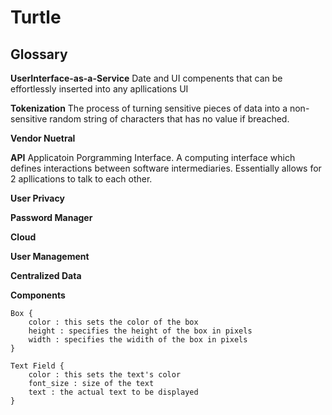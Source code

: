 # Turtle

## Glossary

**UserInterface-as-a-Service** Date and UI compenents that can be effortlessly inserted into any apllications UI
  
 **Tokenization** The process of turning sensitive pieces of data into a non-sensitive random string of characters that has no value if breached.
 
 **Vendor Nuetral** 
 
 **API** Applicatoin Porgramming Interface. A computing interface which defines interactions between software intermediaries. Essentially allows for 2 apllications to talk to each other.
 
 **User Privacy**
 
 **Password Manager**
 
 **Cloud**
 
**User Management**

**Centralized Data**

**Components**

    Box {
        color : this sets the color of the box
        height : specifies the height of the box in pixels
        width : specifies the widith of the box in pixels
    }

    Text Field {
        color : this sets the text's color
        font_size : size of the text
        text : the actual text to be displayed
    }
